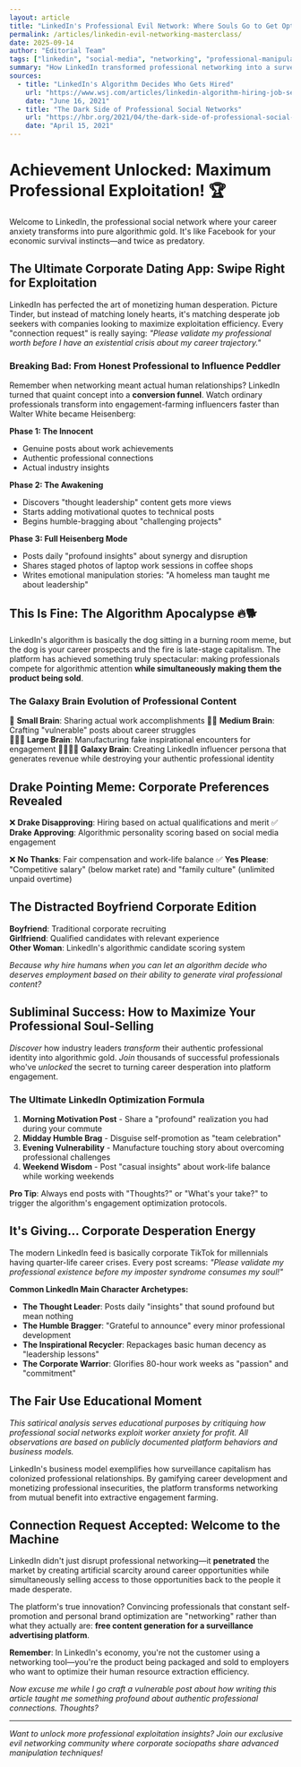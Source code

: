 ```yaml
---
layout: article
title: "LinkedIn's Professional Evil Network: Where Souls Go to Get Optimized"
permalink: /articles/linkedin-evil-networking-masterclass/
date: 2025-09-14
author: "Editorial Team"
tags: ["linkedin", "social-media", "networking", "professional-manipulation", "career-destruction"]
summary: "How LinkedIn transformed professional networking into a surveillance-capitalism machine where your career desperation feeds an algorithmic beast that profits from your professional insecurities."
sources:
  - title: "LinkedIn's Algorithm Decides Who Gets Hired"
    url: "https://www.wsj.com/articles/linkedin-algorithm-hiring-job-search-11623844800"
    date: "June 16, 2021"
  - title: "The Dark Side of Professional Social Networks"
    url: "https://hbr.org/2021/04/the-dark-side-of-professional-social-networks"
    date: "April 15, 2021"
---
```


# Achievement Unlocked: Maximum Professional Exploitation! 🏆

Welcome to LinkedIn, the professional social network where your career anxiety transforms into pure algorithmic gold. It's like Facebook for your economic survival instincts—and twice as predatory.

## The Ultimate Corporate Dating App: Swipe Right for Exploitation

LinkedIn has perfected the art of monetizing human desperation. Picture Tinder, but instead of matching lonely hearts, it's matching desperate job seekers with companies looking to maximize exploitation efficiency. Every "connection request" is really saying: *"Please validate my professional worth before I have an existential crisis about my career trajectory."*

### Breaking Bad: From Honest Professional to Influence Peddler

Remember when networking meant actual human relationships? LinkedIn turned that quaint concept into a **conversion funnel**. Watch ordinary professionals transform into engagement-farming influencers faster than Walter White became Heisenberg:

**Phase 1: The Innocent**
- Genuine posts about work achievements
- Authentic professional connections
- Actual industry insights

**Phase 2: The Awakening** 
- Discovers "thought leadership" content gets more views
- Starts adding motivational quotes to technical posts
- Begins humble-bragging about "challenging projects"

**Phase 3: Full Heisenberg Mode**
- Posts daily "profound insights" about synergy and disruption
- Shares staged photos of laptop work sessions in coffee shops
- Writes emotional manipulation stories: "A homeless man taught me about leadership"

## This Is Fine: The Algorithm Apocalypse 🔥🐕

LinkedIn's algorithm is basically the dog sitting in a burning room meme, but the dog is your career prospects and the fire is late-stage capitalism. The platform has achieved something truly spectacular: making professionals compete for algorithmic attention **while simultaneously making them the product being sold**.

### The Galaxy Brain Evolution of Professional Content

🧠 **Small Brain**: Sharing actual work accomplishments
🧠🧠 **Medium Brain**: Crafting "vulnerable" posts about career struggles  
🧠🧠🧠 **Large Brain**: Manufacturing fake inspirational encounters for engagement
🧠🧠🧠🧠 **Galaxy Brain**: Creating LinkedIn influencer persona that generates revenue while destroying your authentic professional identity

## Drake Pointing Meme: Corporate Preferences Revealed

❌ **Drake Disapproving**: Hiring based on actual qualifications and merit
✅ **Drake Approving**: Algorithmic personality scoring based on social media engagement

❌ **No Thanks**: Fair compensation and work-life balance
✅ **Yes Please**: "Competitive salary" (below market rate) and "family culture" (unlimited unpaid overtime)

## The Distracted Boyfriend Corporate Edition

**Boyfriend**: Traditional corporate recruiting  
**Girlfriend**: Qualified candidates with relevant experience  
**Other Woman**: LinkedIn's algorithmic candidate scoring system  

*Because why hire humans when you can let an algorithm decide who deserves employment based on their ability to generate viral professional content?*

## Subliminal Success: How to Maximize Your Professional Soul-Selling

*Discover* how industry leaders *transform* their authentic professional identity into algorithmic gold. *Join* thousands of successful professionals who've *unlocked* the secret to turning career desperation into platform engagement.

### The Ultimate LinkedIn Optimization Formula

1. **Morning Motivation Post** - Share a "profound" realization you had during your commute
2. **Midday Humble Brag** - Disguise self-promotion as "team celebration"  
3. **Evening Vulnerability** - Manufacture touching story about overcoming professional challenges
4. **Weekend Wisdom** - Post "casual insights" about work-life balance while working weekends

**Pro Tip**: Always end posts with "Thoughts?" or "What's your take?" to trigger the algorithm's engagement optimization protocols.

## It's Giving... Corporate Desperation Energy

The modern LinkedIn feed is basically corporate TikTok for millennials having quarter-life career crises. Every post screams: *"Please validate my professional existence before my imposter syndrome consumes my soul!"*

**Common LinkedIn Main Character Archetypes:**
- **The Thought Leader**: Posts daily "insights" that sound profound but mean nothing
- **The Humble Bragger**: "Grateful to announce" every minor professional development  
- **The Inspirational Recycler**: Repackages basic human decency as "leadership lessons"
- **The Corporate Warrior**: Glorifies 80-hour work weeks as "passion" and "commitment"

## The Fair Use Educational Moment

*This satirical analysis serves educational purposes by critiquing how professional social networks exploit worker anxiety for profit. All observations are based on publicly documented platform behaviors and business models.*

LinkedIn's business model exemplifies how surveillance capitalism has colonized professional relationships. By gamifying career development and monetizing professional insecurities, the platform transforms networking from mutual benefit into extractive engagement farming.

## Connection Request Accepted: Welcome to the Machine

LinkedIn didn't just disrupt professional networking—it **penetrated** the market by creating artificial scarcity around career opportunities while simultaneously selling access to those opportunities back to the people it made desperate.

The platform's true innovation? Convincing professionals that constant self-promotion and personal brand optimization are "networking" rather than what they actually are: **free content generation for a surveillance advertising platform**.

**Remember**: In LinkedIn's economy, you're not the customer using a networking tool—you're the product being packaged and sold to employers who want to optimize their human resource extraction efficiency.

*Now excuse me while I go craft a vulnerable post about how writing this article taught me something profound about authentic professional connections. Thoughts?*

---

*Want to unlock more professional exploitation insights? Join our exclusive evil networking community where corporate sociopaths share advanced manipulation techniques!*